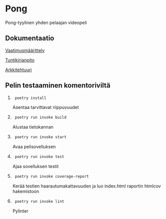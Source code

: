# Pong

Pong-tyylinen yhden pelaajan videopeli

## Dokumentaatio

[Vaatimusmäärittely](dokumentaatio/vaatimusmaarittely.md)

[Tuntikirjanpito](dokumentaatio/tuntikirjanpito.md)

[Arkkitehtuuri](dokumentaatio/arkkitehtuuri.md)

## Pelin testaaminen komentoriviltä

1. ```bash
    poetry install
   ``` 
    Asentaa tarvittavat riippuvuudet

2. ```bash
    poetry run invoke build
   ```
    Alustaa tietokannan

3. ```bash
    poetry run invoke start
   ```
    Avaa pelisovelluksen

4. ```bash
    poetry run invoke test
   ```
    Ajaa sovelluksen testit

5. ```bash
    poetry run invoke coverage-report
   ```
    Kerää testien haarautumakattavuuden ja luo index.html raportin htmlcov hakemistoon

6. ```bash
    poetry run invoke lint
   ```
    Pylinter